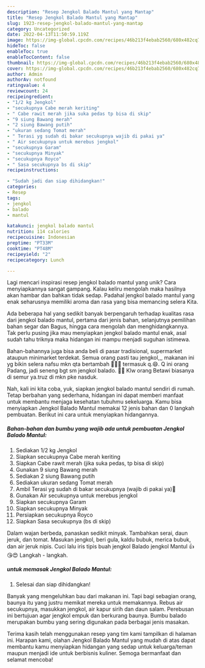 ```yaml
---
description: "Resep Jengkol Balado Mantul yang Mantap"
title: "Resep Jengkol Balado Mantul yang Mantap"
slug: 1923-resep-jengkol-balado-mantul-yang-mantap
category: Uncategorized
date: 2022-04-13T11:50:59.119Z
image: https://img-global.cpcdn.com/recipes/46b213f4ebab2560/680x482cq70/jengkol-balado-mantul-foto-resep-utama.jpg
hideToc: false
enableToc: true
enableTocContent: false
thumbnail: https://img-global.cpcdn.com/recipes/46b213f4ebab2560/680x482cq70/jengkol-balado-mantul-foto-resep-utama.jpg
cover: https://img-global.cpcdn.com/recipes/46b213f4ebab2560/680x482cq70/jengkol-balado-mantul-foto-resep-utama.jpg
author: Admin
authorAv: notfound
ratingvalue: 4
reviewcount: 24
recipeingredient:
- "1/2 kg Jengkol"
- "secukupnya Cabe merah keriting"
- " Cabe rawit merah jika suka pedas tp bisa di skip"
- "9 siung Bawang merah"
- "2 siung Bawang putih"
- "ukuran sedang Tomat merah"
- " Terasi yg sudah di bakar secukupnya wajib di pakai ya"
- " Air secukupnya untuk merebus jengkol"
- "secukupnya Garam"
- "secukupnya Minyak"
- "secukupnya Royco"
- " Sasa secukupnya bs di skip"
recipeinstructions:

- "Sudah jadi dan siap dihidangkan!"
categories:
- Resep
tags:
- jengkol
- balado
- mantul

katakunci: jengkol balado mantul 
nutrition: 114 calories
recipecuisine: Indonesian
preptime: "PT33M"
cooktime: "PT48M"
recipeyield: "2"
recipecategory: Lunch

---
```





Lagi mencari inspirasi resep jengkol balado mantul yang unik? Cara menyiapkannya sangat gampang. Kalau keliru mengolah maka hasilnya akan hambar dan bahkan tidak sedap. Padahal jengkol balado mantul yang enak seharusnya memiliki aroma dan rasa yang bisa memancing selera Kita.





Ada beberapa hal yang sedikit banyak berpengaruh terhadap kualitas rasa dari jengkol balado mantul, pertama dari jenis bahan, selanjutnya pemilihan bahan segar dan Bagus, hingga cara mengolah dan menghidangkannya. Tak perlu pusing jika mau menyiapkan jengkol balado mantul enak,      asal sudah tahu triknya maka hidangan ini mampu menjadi suguhan istimewa.














Bahan-bahannya juga bisa anda beli di pasar tradisional, supermarket ataupun minimarket terdekat. Semua orang pasti tau jengkol,,, makanan ini yg bikin selera nafsu mkn qta bertambah 🤭🤭🤭 termasuk q.😄. Q ini orang Padang, jadi seneng bgt sm jengkol balado. 🤩🤩 Klw orang Betawi biasanya di semur ya.truz di mkn pke nasduk.






Nah, kali ini kita coba, yuk, siapkan jengkol balado mantul sendiri di rumah. Tetap berbahan yang sederhana, hidangan ini dapat memberi manfaat untuk membantu menjaga kesehatan tubuhmu sekeluarga. Kamu bisa menyiapkan Jengkol Balado Mantul memakai 12 jenis bahan dan 0 langkah pembuatan. Berikut ini cara untuk menyiapkan hidangannya.

<!--inarticleads1-->

##### Bahan-bahan dan bumbu yang wajib ada untuk pembuatan Jengkol Balado Mantul:

1. Sediakan 1/2 kg Jengkol
1. Siapkan secukupnya Cabe merah keriting
1. Siapkan  Cabe rawit merah (jika suka pedas, tp bisa di skip)
1. Gunakan 9 siung Bawang merah
1. Sediakan 2 siung Bawang putih
1. Sediakan ukuran sedang Tomat merah
1. Ambil  Terasi yg sudah di bakar secukupnya (wajib di pakai ya)🙂
1. Gunakan  Air secukupnya untuk merebus jengkol
1. Siapkan secukupnya Garam
1. Siapkan secukupnya Minyak
1. Persiapkan secukupnya Royco
1. Siapkan  Sasa secukupnya (bs di skip)


Dalam wajan berbeda, panaskan sedikit minyak. Tambahkan serai, daun jeruk, dan tomat. Masukan jengkol, beri gula, kaldu bubuk, merica bubuk, dan air jeruk nipis. Cuci lalu iris tipis buah jengkol Balado jengkol Mantul 👍😘😍 Langkah - langkah. 

<!--inarticleads2-->

#####  untuk memasak Jengkol Balado Mantul:


1. Selesai dan siap dihidangkan!

Banyak yang mengeluhkan bau dari makanan ini. Tapi bagi sebagian orang, baunya itu yang justru memikat mereka untuk memakannya. Rebus air secukupnya, masukkan jengkol, air kapur sirih dan daun salam. Perebusan ini bertujuan agar jengkol empuk dan berkurang baunya. Bumbu balado merupakan bumbu yang sering digunakan pada berbagai jenis masakan. 

Terima kasih telah menggunakan resep yang tim kami tampilkan di halaman ini. Harapan kami, olahan Jengkol Balado Mantul yang mudah di atas dapat membantu kamu menyiapkan hidangan yang sedap untuk keluarga/teman maupun menjadi ide untuk berbisnis kuliner. Semoga bermanfaat dan selamat mencoba!
